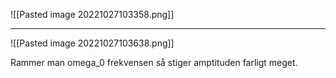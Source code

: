 

![[Pasted image 20221027103358.png]]

***

![[Pasted image 20221027103638.png]]

Rammer man omega_0 frekvensen så stiger amptituden farligt meget.